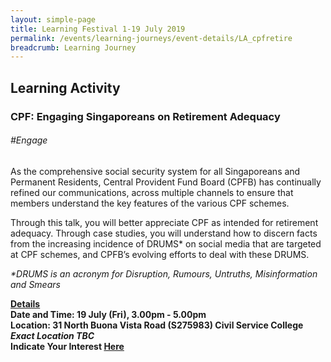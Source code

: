 ```yaml
---
layout: simple-page
title: Learning Festival 1-19 July 2019
permalink: /events/learning-journeys/event-details/LA_cpfretire
breadcrumb: Learning Journey
---
```


## Learning Activity
### CPF: Engaging Singaporeans on Retirement Adequacy

###### _#Engage_

As the comprehensive social security system for all Singaporeans and Permanent Residents, Central Provident Fund Board (CPFB) has continually refined our communications, across multiple channels to ensure that members understand the key features of the various CPF schemes.

Through this talk, you will better appreciate CPF as intended for retirement adequacy. Through case studies, you will understand how to discern facts from the increasing incidence of DRUMS* on social media that are targeted at CPF schemes, and CPFB’s evolving efforts to deal with these DRUMS.

<i>*DRUMS is an acronym for Disruption, Rumours, Untruths, Misinformation and Smears</i>

<b><u>Details</u><br>
**Date and Time: 19 July (Fri), 3.00pm - 5.00pm** <br>
**Location: 31 North Buona Vista Road (S275983) Civil Service College <br><i>Exact Location TBC</i>** <br>
**Indicate Your Interest [Here]()** 
